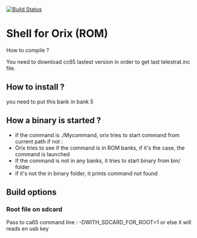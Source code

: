 [![Build Status](https://travis-ci.org/orix-software/shell.svg?branch=master)](https://travis-ci.org/orix-software/shell)

# Shell for Orix (ROM)

How to compile ?

You need to download cc65 lastest version in order to get last telestrat.inc file.

## How to install ?
you need to put this bank in bank 5

## How a binary is started ?
* if the command is ./Mycommand, orix tries to start command from current path
if not :
* Orix tries to see if the command is in ROM banks, if it's the case, the command is launched
* If the command is not in any banks, it tries to start binary from bin/ folder
* if it's not the in binary folder, it prints command not found

## Build options

### Root file on sdcard 
Pass to ca65 command line : -DWITH_SDCARD_FOR_ROOT=1
or else it will reads en usb key